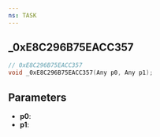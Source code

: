 ```yaml
---
ns: TASK
---
```

## _0xE8C296B75EACC357

```c
// 0xE8C296B75EACC357
void _0xE8C296B75EACC357(Any p0, Any p1);
```

## Parameters
* **p0**:
* **p1**:
